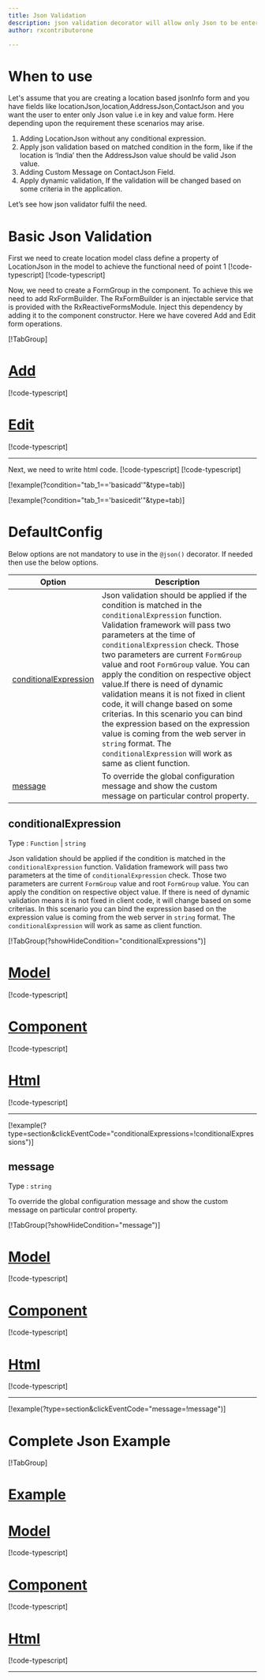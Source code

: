 ```yaml
---
title: Json Validation 
description: json validation decorator will allow only Json to be entered. If user tries to enter any string except json then the property will become invalid. To use the json decorator on particular property.
author: rxcontributorone

---
```

# When to use
Let's assume that you are creating a location based jsonInfo form and you have fields like locationJson,location,AddressJson,ContactJson and you want the user to enter only Json value i.e in key and value form. Here depending upon the requirement these scenarios may arise.
1. Adding LocationJson without any conditional expression.
2. 	Apply json validation based on matched condition in the form, like if the location is ‘India’ then the AddressJson value should be valid Json value.
3. Adding Custom Message on ContactJson Field.
4. Apply dynamic validation, If the validation will be changed based on some criteria in the application.

Let’s see how json validator fulfil the need.

# Basic Json Validation
First we need to create location model class define a property of LocationJson in the model to achieve the functional need of point 1
[!code-typescript[](\assets\examples\json\add\json-info.model.ts?condition="tab_1=='basicadd'"&type=section)]
[!code-typescript[](\assets\examples\json\edit\json-info.model.ts?condition="tab_1=='basicedit'"&type=section)]

Now, we need to create a FormGroup in the component. To achieve this we need to add RxFormBuilder. The RxFormBuilder is an injectable service that is provided with the RxReactiveFormsModule. Inject this dependency by adding it to the component constructor.
Here we have covered Add and Edit form operations. 

[!TabGroup]
# [Add](#tab\basicadd)
[!code-typescript[](\assets\examples\json\add\json-add.component.ts)]
# [Edit](#tab\basicedit)
[!code-typescript[](\assets\examples\json\edit\json-edit.component.ts)]
***

Next, we need to write html code.
[!code-typescript[](\assets\examples\json\add\json-add.component.html?condition="tab_1=='basicadd'"&type=section)]
[!code-typescript[](\assets\examples\json\edit\json-edit.component.html?condition="tab_1=='basicedit'"&type=section)]

[!example(?condition="tab_1=='basicadd'"&type=tab)]
<app-json-add></app-json-add>

[!example(?condition="tab_1=='basicedit'"&type=tab)]
<app-json-edit></app-json-edit>

# DefaultConfig

Below options are not mandatory to use in the `@json()` decorator. If needed then use the below options.

|Option | Description |
|--- | ---- |
|[conditionalExpression](#conditionalexpression) | Json validation should be applied if the condition is matched in the `conditionalExpression` function. Validation framework will pass two parameters at the time of `conditionalExpression` check. Those two parameters are current `FormGroup` value and root `FormGroup` value. You can apply the condition on respective object value.If there is need of dynamic validation means it is not fixed in client code, it will change based on some criterias. In this scenario you can bind the expression based on the expression value is coming from the web server in `string` format. The `conditionalExpression` will work as same as client function. |
|[message](#message) | To override the global configuration message and show the custom message on particular control property. |

## conditionalExpression 
Type :  `Function`  |  `string` 

Json validation should be applied if the condition is matched in the `conditionalExpression` function. Validation framework will pass two parameters at the time of `conditionalExpression` check. Those two parameters are current `FormGroup` value and root `FormGroup` value. You can apply the condition on respective object value.
If there is need of dynamic validation means it is not fixed in client code, it will change based on some criterias. In this scenario you can bind the expression based on the expression value is coming from the web server in `string` format. The `conditionalExpression` will work as same as client function.

[!TabGroup(?showHideCondition="conditionalExpressions")]
# [Model](#tab\conditionalExpressionsmodel)
[!code-typescript[](\assets\examples\json\conditionalExpressions\json-info.model.ts)]
# [Component](#tab\conditionalExpressionsComponent)
[!code-typescript[](\assets\examples\json\conditionalExpressions\json-conditional-expressions.component.ts)]
# [Html](#tab\conditionalExpressionsHtml)
[!code-typescript[](\assets\examples\json\conditionalExpressions\json-conditional-expressions.component.html)]
***

[!example(?type=section&clickEventCode="conditionalExpressions=!conditionalExpressions")]
<app-greaterthanequalto-conditionalExpressions></app-greaterthanequalto-conditionalExpressions>

## message 
Type :  `string` 

To override the global configuration message and show the custom message on particular control property.

[!TabGroup(?showHideCondition="message")]
# [Model](#tab\messageModel)
[!code-typescript[](\assets\examples\json\message\json-info.model.ts)]
# [Component](#tab\messageComponent)
[!code-typescript[](\assets\examples\json\message\json-message.component.ts)]
# [Html](#tab\messageHtml)
[!code-typescript[](\assets\examples\json\message\json-message.component.html)]
***

[!example(?type=section&clickEventCode="message=!message")]
<app-json-message></app-json-message>

# Complete Json Example
[!TabGroup]
# [Example](#tab\completeexample)
<app-json-complete></app-json-complete>
# [Model](#tab\completemodel)
[!code-typescript[](\assets\examples\json\complete\json-info.model.ts)]
# [Component](#tab\completecomponent)
[!code-typescript[](\assets\examples\json\complete\json-complete.component.ts)]
# [Html](#tab\completehtml)
[!code-typescript[](\assets\examples\json\complete\json-complete.component.html)]
***
